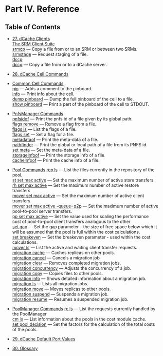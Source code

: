 Part IV. Reference
==================

Table of Contents
------------------

+ [27. dCache Clients](rf-clients-srm.md)   
[The SRM Client Suite](rf-clients-srm.md#the-srm-client-suite)  
[srmcp](rf-clients-srm.md#srmcp) — Copy a file from or to an SRM or between two SRMs.  
[srmstage](rf-clients-srm.md#srmstage) — Request staging of a file.  
[dccp](rf-clients-srm.md#dccp)  
[dccp](rf-clients-srm.md#dccp) — Copy a file from or to a dCache server.  

+ [28. dCache Cell Commands](rf-cc-common.md)   
+ [Common Cell Commands](rf-cc-common.md)  
[pin](rf-cc-common.md#pin) — Adds a comment to the pinboard.  
[info](rf-cc-common.md#info) — Print info about the cell.  
[dump pinboard](rf-cc-common.md#dump-inboard) — Dump the full pinboard of the cell to a file.  
[show pinboard](rf-cc-common.md#show-pinboard) — Print a part of the pinboard of the cell to STDOUT.   

+ [PnfsManager Commands](rf-cc-pnfsm.md)     
[pnfsidof](rf-cc-pnfsm.md#pnfsidof)  — Print the pnfs id of a file given by its global path.   
[flags remove](rf-cc-pnfsm.md#flags-remove)  — Remove a flag from a file.   
[flags ls](rf-cc-pnfsm.md#flags-ls)  — List the flags of a file.   
[flags set](rf-cc-pnfsm.md#flags-set) — Set a flag for a file.   
[metadataof](rf-cc-pnfsm.md#metadata-of)  — Print the meta-data of a file.   
[pathfinder](rf-cc-pnfsm.md#pathfinder)  — Print the global or local path of a file from its PNFS id.    
[set meta](rf-cc-pnfsm.md#set-meta)  — Set the meta-data of a file.  
[storageinfoof](rf-cc-pnfsm.md#storageinfoof)  — Print the storage info of a file.     
[cacheinfoof](rf-cc-pnfsm.md#cacheinfoof)  — Print the cache info of a file.    

+ [Pool Commands](rf-cc-pool.md)
[rep ls](rf-cc-pool.md#rep-ls) — List the files currently in the repository of the pool.    
[st set max active](rf-cc-pool.md#st-set-max-active) — Set the maximum number of active store transfers.   
[rh set max active](rf-cc-pool.md#rh-set-max-active) — Set the maximum number of active restore transfers.    
[mover set max active](rf-cc-pool.md#mover-set-max-active) — Set the maximum number of active client transfers.     
[mover set max active -queue=p2p](rf-cc-pool.md#mover-set-max-active-queuep2p) — Set the maximum number of active pool-to-pool server transfers.    
[pp set max active](rf-cc-pool.md#pp-set-max-active) — Set the value used for scaling the performance cost of pool-to-pool client transfers analogous to the other  
[set gap](rf-cc-pool.md#set-gap)    — Set the gap parameter - the size of free space below which it will be assumed that the pool is full within the cost calculations.     
[set breakeven](rf-cc-pool.md#set-breakeven)   — Set the breakeven parameter - used within the cost calculations.  
[mover ls](rf-cc-pool.md#mover-ls)    — List the active and waiting client transfer requests.    
[migration cache](rf-cc-pool.md#migration-cache)    — Caches replicas on other pools.  
[migration cancel](rf-cc-pool.md#migration-cancel)    — Cancels a migration job     
[migration clear](rf-cc-pool.md#migration-clear)    — Removes completed migration jobs.    
[migration concurrency](rf-cc-pool.md#migration-concurrency)   — Adjusts the concurrency of a job.     
[migration copy](rf-cc-pool.md#migration-copy)    — Copies files to other pools.    
[migration info](rf-cc-pool.md#migration-info)   — Shows detailed information about a migration job.    
[migration ls](rf-cc-pool.md#migration-ls)   — Lists all migration jobs.       
[migration move](rf-cc-pool.md#migration-move)   — Moves replicas to other pools.   
[migration suspend](rf-cc-pool.md#migration-suspend)   — Suspends a migration job.  
[migration resume](rf-cc-pool.md#migration-resume)   — Resumes a suspended migration job.  

+ [PoolManager Commands](rf-cc-pm.md)
[rc ls](rf-cc-pm.md#rc-ls) — List the requests currently handled by the PoolManager  
[cm ls](rf-cc-pm.md#cm-ls) — List information about the pools in the cost module cache.   
[set pool decision](rf-cc-pm.md#set-pool-decision) — Set the factors for the calculation of the total costs of the pools.   

+ [29. dCache Default Port Values](rf-ports.md)  

+ [30. Glossary](rf-glossary.md)  
